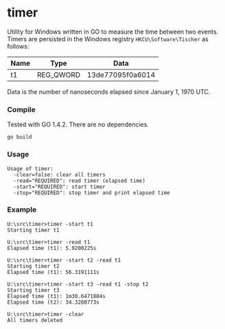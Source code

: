 ﻿timer
=====

Utility for Windows written in GO to measure the time between two events.
Timers are persisted in the Windows registry `HKCU\Software\Tischer` as follows: 

Name  | Type      | Data
----  | ----      | ----
t1    | REG_QWORD | 13de77095f0a6014

Data is the number of nanoseconds elapsed since January 1, 1970 UTC.

### Compile

Tested with GO 1.4.2. There are no dependencies.

~~~
go build
~~~

### Usage

~~~
Usage of timer:
  -clear=false: clear all timers
  -read="REQUIRED": read timer (elapsed time)
  -start="REQUIRED": start timer
  -stop="REQUIRED": stop timer and print elapsed time
~~~

### Example

~~~
U:\src\timer>timer -start t1
Starting timer t1

U:\src\timer>timer -read t1
Elapsed time (t1): 5.9200225s

U:\src\timer>timer -start t2 -read t1
Starting timer t2
Elapsed time (t1): 56.3191111s

U:\src\timer>timer -start t3 -read t1 -stop t2
Starting timer t3
Elapsed time (t1): 1m30.6471884s
Elapsed time (t2): 34.3280773s

U:\src\timer>timer -clear
All timers deleted
~~~
